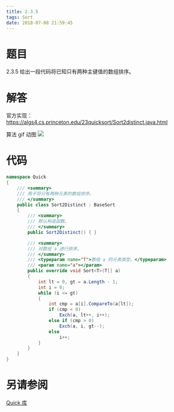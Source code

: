 ```yaml
---
title: 2.3.5
tags: Sort
date: 2018-07-08 21:59:45
---
```


# 题目

2.3.5
给出一段代码将已知只有两种主键值的数组排序。

# 解答

官方实现：https://algs4.cs.princeton.edu/23quicksort/Sort2distinct.java.html

算法 gif 动图
![](./1.gif)

# 代码

```csharp
namespace Quick
{
    /// <summary>
    /// 用于将只有两种元素的数组排序。
    /// </summary>
    public class Sort2Distinct : BaseSort
    {
        /// <summary>
        /// 默认构造函数。
        /// </summary>
        public Sort2Distinct() { }

        /// <summary>
        /// 对数组 a 进行排序。
        /// </summary>
        /// <typeparam name="T">数组 a 的元素类型。</typeparam>
        /// <param name="a"></param>
        public override void Sort<T>(T[] a)
        {
            int lt = 0, gt = a.Length - 1;
            int i = 0;
            while (i <= gt)
            {
                int cmp = a[i].CompareTo(a[lt]);
                if (cmp < 0)
                    Exch(a, lt++, i++);
                else if (cmp > 0)
                    Exch(a, i, gt--);
                else
                    i++;
            }
        }
    }
}
```

# 另请参阅

[Quick 库](https://github.com/ikesnowy/Algorithms-4th-Edition-in-Csharp/tree/master/2%20Sorting/2.3/Quick)